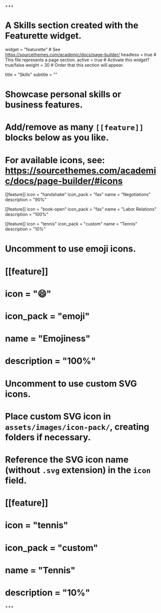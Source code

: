 +++
# A Skills section created with the Featurette widget.
widget = "featurette"  # See https://sourcethemes.com/academic/docs/page-builder/
headless = true  # This file represents a page section.
active = true  # Activate this widget? true/false
weight = 30  # Order that this section will appear.

title = "Skills"
subtitle = ""

# Showcase personal skills or business features.
# 
# Add/remove as many `[[feature]]` blocks below as you like.
# 
# For available icons, see: https://sourcethemes.com/academic/docs/page-builder/#icons

[[feature]]
  icon = "handshake"
  icon_pack = "fas"
  name = "Negotiations"
  description = "90%"
  
[[feature]]
  icon = "book-open"
  icon_pack = "fas"
  name = "Labor Relations"
  description = "100%"  
  
[[feature]]
  icon = "tennis"
  icon_pack = "custom"
  name = "Tennis"
  description = "10%"

# Uncomment to use emoji icons.
# [[feature]]
#  icon = ":smile:"
#  icon_pack = "emoji"
#  name = "Emojiness"
#  description = "100%"  

# Uncomment to use custom SVG icons.
# Place custom SVG icon in `assets/images/icon-pack/`, creating folders if necessary.
# Reference the SVG icon name (without `.svg` extension) in the `icon` field.
# [[feature]]
#  icon = "tennis"
#  icon_pack = "custom"
#  name = "Tennis"
#  description = "10%"

+++
